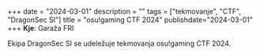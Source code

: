 +++
date = "2024-03-01"
description = ""
tags = ["tekmovanje", "CTF", "DragonSec SI"]
title = "osu!gaming CTF 2024"
publishdate="2024-03-01"
+++
**Kje**: Garaža FRI

Ekipa DragonSec SI se udeležuje tekmovanja osu!gaming CTF 2024.

<!--more-->